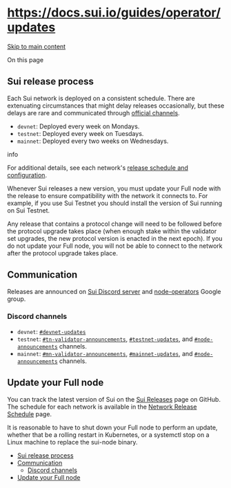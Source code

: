 # https://docs.sui.io/guides/operator/updates

[Skip to main content](https://docs.sui.io/guides/operator/updates#__docusaurus_skipToContent_fallback)

On this page

## Sui release process [​](https://docs.sui.io/guides/operator/updates\#sui-release-process "Direct link to Sui release process")

Each Sui network is deployed on a consistent schedule. There are extenuating circumstances that might delay releases occasionally, but these delays are rare and communicated through [official channels](https://docs.sui.io/guides/operator/updates#communication).

- `devnet`: Deployed every week on Mondays.
- `testnet`: Deployed every week on Tuesdays.
- `mainnet`: Deployed every two weeks on Wednesdays.

info

For additional details, see each network's [release schedule and configuration](https://sui.io/networkinfo).

Whenever Sui releases a new version, you must update your Full node with the release to ensure compatibility with the network it connects to. For example, if you use Sui Testnet you should install the version of Sui running on Sui Testnet.

Any release that contains a protocol change will need to be followed before the protocol upgrade takes place (when enough stake within the validator set upgrades, the new protocol version is enacted in the next epoch).
If you do not update your Full node, you will not be able to connect to the network after the protocol upgrade takes place.

## Communication [​](https://docs.sui.io/guides/operator/updates\#communication "Direct link to Communication")

Releases are announced on [Sui Discord server](https://discord.com/invite/sui) and [node-operators](https://groups.google.com/a/groups.sui.io/g/node-operators) Google group.

### Discord channels [​](https://docs.sui.io/guides/operator/updates\#discord-channels "Direct link to Discord channels")

- `devnet`: [`#devnet-updates`](https://discord.com/channels/916379725201563759/1004638487078772736)
- `testnet`: [`#tn-validator-announcements`](https://discord.com/channels/916379725201563759/1003660994381353101), [`#testnet-updates`](https://discord.com/channels/916379725201563759/1095151359642304612), ⁠and [`#node-announcements`](https://discord.com/channels/916379725201563759/1002231298888306718) channels.
- `mainnet`: [`⁠#mn-validator-announcements`](https://discord.com/channels/916379725201563759/1093852827627040768), [`#mainnet-updates`](https://discord.com/channels/916379725201563759/1103082453792464906), and [`#node-announcements`](https://discord.com/channels/916379725201563759/1002231298888306718) channels.

## Update your Full node [​](https://docs.sui.io/guides/operator/updates\#update-your-full-node "Direct link to Update your Full node")

You can track the latest version of Sui on the [Sui Releases](https://github.com/MystenLabs/sui/releases) page on GitHub.
The schedule for each network is available in the [Network Release Schedule](https://sui.io/networkinfo) page.

It is reasonable to have to shut down your Full node to perform an update, whether that be a rolling restart in Kubernetes, or a systemctl stop on a Linux machine to replace the sui-node binary.

- [Sui release process](https://docs.sui.io/guides/operator/updates#sui-release-process)
- [Communication](https://docs.sui.io/guides/operator/updates#communication)
  - [Discord channels](https://docs.sui.io/guides/operator/updates#discord-channels)
- [Update your Full node](https://docs.sui.io/guides/operator/updates#update-your-full-node)